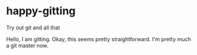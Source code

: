 # happy-gitting
Try out git and all that

Hello, I am gitting. Okay, this seems pretty straightforward.
I'm pretty much a git master now.